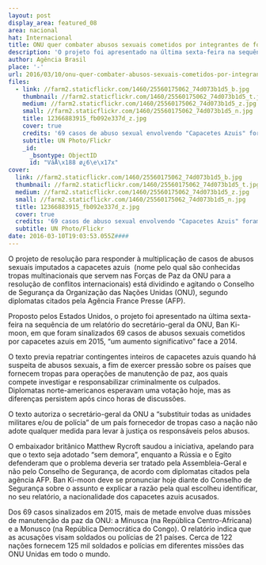 ```yaml
---
layout: post
display_area: featured_08
area: nacional
hat: Internacional
title: ONU quer combater abusos sexuais cometidos por integrantes de forças de paz
description: 'O projeto foi apresentado na última sexta-feira na sequência de um relatório do secretário-geral da ONU, Ban Ki-moon, em'
author: Agência Brasil
place: '-'
url: 2016/03/10/onu-quer-combater-abusos-sexuais-cometidos-por-integrantes-de-forcas-de-paz/
files:
  - link: //farm2.staticflickr.com/1460/25560175062_74d073b1d5_b.jpg
    thumbnail: //farm2.staticflickr.com/1460/25560175062_74d073b1d5_t.jpg
    medium: //farm2.staticflickr.com/1460/25560175062_74d073b1d5_z.jpg
    small: //farm2.staticflickr.com/1460/25560175062_74d073b1d5_n.jpg
    title: 12366883915_fb092e337d_z.jpg
    cover: true
    credits: '69 casos de abuso sexual envolvendo "Capacetes Azuis" foram registrados em 2015'
    subtitle: UN Photo/Flickr
    _id:
      _bsontype: ObjectID
      id: "VáÅ\x188 ø¿6\e\x17x"
cover:
  link: //farm2.staticflickr.com/1460/25560175062_74d073b1d5_b.jpg
  thumbnail: //farm2.staticflickr.com/1460/25560175062_74d073b1d5_t.jpg
  medium: //farm2.staticflickr.com/1460/25560175062_74d073b1d5_z.jpg
  small: //farm2.staticflickr.com/1460/25560175062_74d073b1d5_n.jpg
  title: 12366883915_fb092e337d_z.jpg
  cover: true
  credits: '69 casos de abuso sexual envolvendo "Capacetes Azuis" foram registrados em 2015'
  subtitle: UN Photo/Flickr
date: 2016-03-10T19:03:53.055Z####
---
```

<p>O projeto de resolu&ccedil;&atilde;o para responder &agrave; multiplica&ccedil;&atilde;o de casos de abusos sexuais imputados a capacetes azuis&nbsp; (nome pelo qual s&atilde;o conhecidas tropas multinacionais que servem nas For&ccedil;as de Paz da ONU para a resolu&ccedil;&atilde;o de conflitos internacionais) est&aacute; dividindo e agitando o Conselho de Seguran&ccedil;a da Organiza&ccedil;&atilde;o das Na&ccedil;&otilde;es Unidas (ONU), segundo diplomatas citados pela Ag&ecirc;ncia France Presse (AFP).</p>

<p>Proposto pelos Estados Unidos, o projeto foi apresentado na &uacute;ltima sexta-feira na sequ&ecirc;ncia de um relat&oacute;rio do secret&aacute;rio-geral da ONU, Ban Ki-moon, em que foram sinalizados 69 casos de abusos sexuais cometidos por capacetes azuis em 2015, &ldquo;um aumento significativo&rdquo; face a 2014.</p>

<p>O texto previa repatriar contingentes inteiros de capacetes azuis quando h&aacute; suspeita de abusos sexuais, a fim de exercer press&atilde;o sobre os pa&iacute;ses que fornecem tropas para opera&ccedil;&otilde;es de manuten&ccedil;&atilde;o de paz, aos quais compete investigar e responsabilizar criminalmente os culpados. Diplomatas norte-americanos esperavam uma vota&ccedil;&atilde;o hoje, mas as diferen&ccedil;as persistem ap&oacute;s cinco horas de discuss&otilde;es.</p>

<p>O texto autoriza o secret&aacute;rio-geral da ONU a &ldquo;substituir todas as unidades militares e/ou de pol&iacute;cia&rdquo; de um pa&iacute;s fornecedor de tropas caso a na&ccedil;&atilde;o n&atilde;o adote qualquer medida para levar &agrave; justi&ccedil;a os respons&aacute;veis pelos abusos.</p>

<p>O embaixador brit&acirc;nico Matthew Rycroft saudou a iniciativa, apelando para que o texto seja adotado &ldquo;sem demora&rdquo;, enquanto a R&uacute;ssia e o Egito defenderam que o problema deveria ser tratado pela Assembleia-Geral e n&atilde;o pelo Conselho de Seguran&ccedil;a, de acordo com diplomatas citados pela ag&ecirc;ncia AFP. Ban Ki-moon deve se pronunciar hoje diante do Conselho de Seguran&ccedil;a sobre o assunto e explicar a raz&atilde;o pela qual escolheu identificar, no seu relat&oacute;rio, a nacionalidade dos capacetes azuis acusados.</p>

<p>Dos 69 casos sinalizados em 2015, mais de metade envolve duas miss&otilde;es de manuten&ccedil;&atilde;o da paz da ONU: a Minusca (na Rep&uacute;blica Centro-Africana) e a Monusco (na Rep&uacute;blica Democr&aacute;tica do Congo). O relat&oacute;rio indica que as acusa&ccedil;&otilde;es visam soldados ou pol&iacute;cias de 21 pa&iacute;ses. Cerca de 122 na&ccedil;&otilde;es fornecem 125 mil soldados e pol&iacute;cias em diferentes miss&otilde;es das ONU Unidas em todo o mundo.</p>

